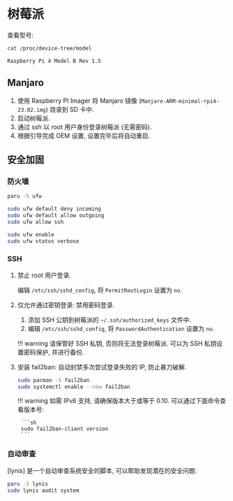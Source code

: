 # 树莓派

查看型号:

```sh
cat /proc/device-tree/model
```

```txt
Raspberry Pi 4 Model B Rev 1.5
```

## Manjaro

1. 使用 Raspberry PI Imager 将 Manjaro 镜像 (`Manjaro-ARM-minimal-rpi4-23.02.img`) 烧录到 SD 卡中.
2. 启动树莓派.
3. 通过 ssh 以 root 用户身份登录树莓派 (无需密码).
4. 根据引导完成 OEM 设置, 设置完毕后将自动重启.

## 安全加固

### 防火墙

```sh
paru -S ufw

sudo ufw default deny incoming
sudo ufw default allow outgoing
sudo ufw allow ssh

sudo ufw enable
sudo ufw status verbose
```

### SSH

1. 禁止 root 用户登录.

    编辑 `/etc/ssh/sshd_config`, 将 `PermitRootLogin` 设置为 `no`.

2. 仅允许通过密钥登录: 禁用密码登录.

    1. 添加 SSH 公钥到树莓派的 `~/.ssh/authorized_keys` 文件中.
    2. 编辑 `/etc/ssh/sshd_config`, 将 `PasswordAuthentication` 设置为 `no`.

    !!! warning
        请保管好 SSH 私钥, 否则将无法登录树莓派. 可以为 SSH 私钥设置密码保护, 并进行备份.

3. 安装 fail2ban: 自动封禁多次尝试登录失败的 IP, 防止暴力破解.

    ```sh
    sudo pacman -S fail2ban
    sudo systemctl enable --now fail2ban
    ```

    !!! warning
        如需 IPv6 支持, 请确保版本大于或等于 0.10. 可以通过下面命令查看版本号:

        ```sh
        sudo fail2ban-client version
        ```

### 自动审查

[lynis] 是一个自动审查系统安全的脚本, 可以帮助发现潜在的安全问题:

```sh
paru -S lynis
sudo lynis audit system
```
